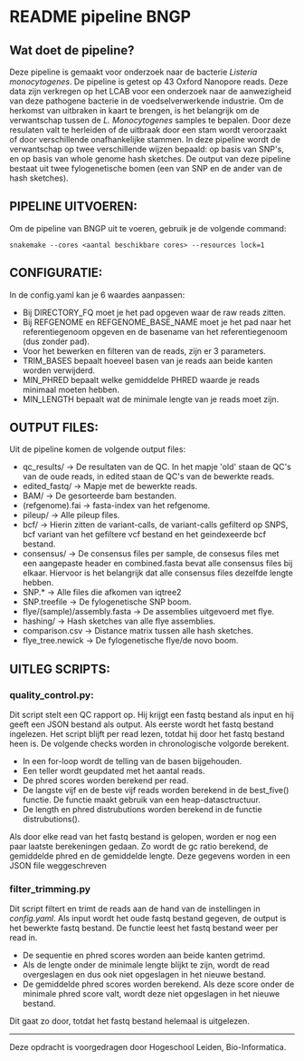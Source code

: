 # README pipeline BNGP

## Wat doet de pipeline?
Deze pipeline is gemaakt voor onderzoek naar de bacterie *Listeria monocytogenes*. De pipeline is getest op 43 Oxford Nanopore reads. Deze data zijn verkregen op het
LCAB voor een onderzoek naar de aanwezigheid van deze pathogene bacterie in de voedselverwerkende industrie. Om de herkomst van uitbraken in kaart te brengen, is het 
belangrijk om de verwantschap tussen de *L. Monocytogenes* samples te bepalen. Door deze resulaten valt te herleiden of de uitbraak door een stam wordt veroorzaakt of
door verschillende onafhankelijke stammen. In deze pipeline wordt de verwantschap op twee verschillende wijzen bepaald: op basis van SNP's, en op basis van whole genome
hash sketches. De output van deze pipeline bestaat uit twee fylogenetische bomen (een van SNP en de ander van de hash sketches). 

## PIPELINE UITVOEREN:
Om de pipeline van BNGP uit te voeren, gebruik je de volgende command:

`snakemake --cores <aantal beschikbare cores> --resources lock=1`

## CONFIGURATIE:
In de config.yaml kan je 6 waardes aanpassen:
- Bij DIRECTORY_FQ moet je het pad opgeven waar de raw reads zitten.
- Bij REFGENOME en REFGENOME_BASE_NAME moet je het pad naar het referentiegenoom opgeven en de basename van het referentiegenoom (dus zonder pad).
- Voor het bewerken en filteren van de reads, zijn er 3 parameters.
- TRIM_BASES bepaalt hoeveel basen van je reads aan beide kanten worden verwijderd.
- MIN_PHRED bepaalt welke gemiddelde PHRED waarde je reads minimaal moeten hebben.
- MIN_LENGTH bepaalt wat de minimale lengte van je reads moet zijn.

## OUTPUT FILES:
Uit de pipeline komen de volgende output files:
- qc_results/ -> De resultaten van de QC. In het mapje 'old' staan de QC's van de oude reads, in edited staan de QC's van de bewerkte reads.
- edited_fastq/ -> Mapje met de bewerkte reads.
- BAM/ -> De gesorteerde bam bestanden.
- (refgenome).fai -> fasta-index van het refgenome.
- pileup/ -> Alle pileup files.
- bcf/ -> Hierin zitten de variant-calls, de variant-calls gefilterd op SNPS, bcf variant van het gefiltere vcf bestand en het geindexeerde bcf bestand.
- consensus/ -> De consensus files per sample, de consesus files met een aangepaste header en combined.fasta bevat alle consensus files bij elkaar. Hiervoor is het belangrijk dat alle consensus files dezelfde lengte hebben.
- SNP.* -> Alle files die afkomen van iqtree2
- SNP.treefile -> De fylogenetische SNP boom.
- flye/(sample)/assembly.fasta -> De assemblies uitgevoerd met flye.
- hashing/ -> Hash sketches van alle flye assemblies.
- comparison.csv -> Distance matrix tussen alle hash sketches.
- flye_tree.newick -> De fylogenetische flye/de novo boom.

## UITLEG SCRIPTS:
### quality_control.py:
Dit script stelt een QC rapport op. Hij krijgt een fastq bestand als input en hij geeft een JSON bestand als output.
Als eerste wordt het fastq bestand ingelezen. Het script blijft per read lezen, totdat hij door het fastq bestand heen is. De volgende checks worden in chronologische volgorde berekent.
- In een for-loop wordt de telling van de basen bijgehouden.
- Een teller wordt geupdated met het aantal reads.
- De phred scores worden berekend per read.
- De langste vijf en de beste vijf reads worden berekend in de best_five() functie. De functie maakt gebruik van een heap-datasctructuur.
- De length en phred distrubutions worden berekend in de functie distrubutions().

Als door elke read van het fastq bestand is gelopen, worden er nog een paar laatste berekeningen gedaan. Zo wordt de gc ratio berekend, de gemiddelde phred en de gemiddelde lengte.
Deze gegevens worden in een JSON file weggeschreven

### filter_trimming.py
Dit script filtert en trimt de reads aan de hand van de instellingen in *config.yaml*. Als input wordt het oude fastq bestand gegeven, de output is het bewerkte fastq bestand.
De functie leest het fastq bestand weer per read in. 
- De sequentie en phred scores worden aan beide kanten getrimd.
- Als de lengte onder de minimale lengte blijkt te zijn, wordt de read overgeslagen en dus ook niet opgeslagen in het nieuwe bestand.
- De gemiddelde phred scores worden berekend. Als deze score onder de minimale phred score valt, wordt deze niet opgeslagen in het nieuwe bestand.

Dit gaat zo door, totdat het fastq bestand helemaal is uitgelezen.

---
Deze opdracht is voorgedragen door Hogeschool Leiden, Bio-Informatica.